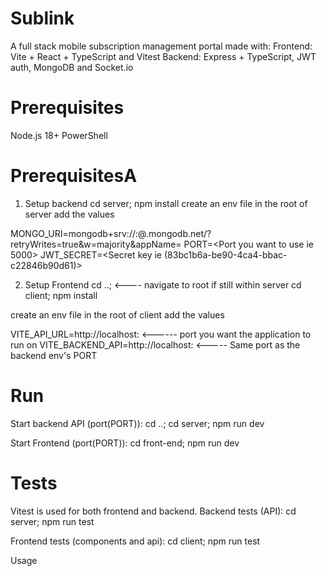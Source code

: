 # Sublink
A full stack mobile subscription management portal made with:
 Frontend: Vite + React + TypeScript and Vitest
 Backend: Express + TypeScript, JWT auth, MongoDB and Socket.io

# Prerequisites
  Node.js 18+
  PowerShell

# PrerequisitesA
1. Setup backend 
cd server; npm install
create an env file in the root of server
add the values

MONGO_URI=mongodb+srv://<username>:<password>@<cluster-name>.mongodb.net/<database-name>?retryWrites=true&w=majority&appName=<app-name>
PORT=<Port you want to use ie 5000>
JWT_SECRET=<Secret key ie (83bc1b6a-be90-4ca4-bbac-c22846b90d61)>

2. Setup Frontend 
cd ..; <---- navigate to root if still within server
cd client;
npm install

create an env file in the root of client
add the values

VITE_API_URL=http://localhost:<Your Port> <------ port you want the application to run on
VITE_BACKEND_API=http://localhost:<PORT> <----- Same port as the backend env's PORT

# Run 
Start backend API (port(PORT)):
cd ..;
cd server; 
npm run dev   

Start Frontend (port(PORT)):
cd front-end; 
npm run dev

# Tests
Vitest is used for both frontend and backend.
Backend tests (API):
cd server; 
npm run test

Frontend tests (components and api):
cd client; 
npm run test

Usage







